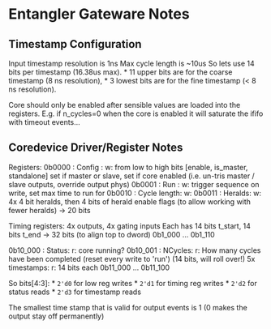 # Entangler Gateware Notes

## Timestamp Configuration

Input timestamp resolution is 1ns
Max cycle length is ~10us
So lets use 14 bits per timestamp (16.38us max).
    * 11 upper bits are for the coarse timestamp (8 ns resolution),
    * 3 lowest bits are for the fine timestamp (< 8 ns resolution).

Core should only be enabled after sensible values are loaded into the registers.
E.g. if n_cycles=0 when the core is enabled it will saturate the ififo with timeout events...

## Coredevice Driver/Register Notes

Registers:
0b0000 : Config : w:
    from low to high bits [enable, is_master, standalone]
    set if master or slave, set if core enabled (i.e. un-tris master / slave outputs, override output phys)
0b0001 : Run : w: trigger sequence on write, set max time to run for
0b0010 : Cycle length: w:
0b0011 : Heralds: w: 4x 4 bit heralds, then 4 bits of herald enable flags (to allow working with fewer heralds) -> 20 bits

Timing registers: 4x outputs, 4x gating inputs
Each has 14 bits t_start, 14 bits t_end -> 32 bits (to align top to dword)
0b1_000 ... 0b1_110


0b10_000 : Status: r: core running?
0b10_001 : NCycles: r: How many cycles have been completed (reset every write to 'run') (14 bits, will roll over!)
5x timestamps: r: 14 bits each
0b11_000 ... 0b11_100

So bits[4:3]:
    * ``2'd0`` for low reg writes
    * ``2'd1`` for timing reg writes
    * ``2'd2`` for status reads
    * ``2'd3`` for timestamp reads

The smallest time stamp that is valid for output events is 1 (0 makes the output stay off permanently)
